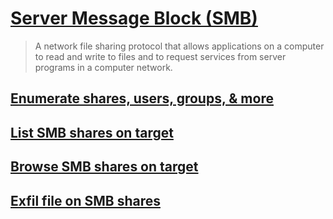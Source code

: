 # [Server Message Block (SMB)](https://docs.microsoft.com/en-us/previous-versions/windows/it-pro/windows-server-2012-r2-and-2012/hh831795(v=ws.11))

> A network file sharing protocol that allows applications on a computer to read and write to files and to request services from server programs in a computer network.


## [Enumerate shares, users, groups, & more](tools/enum4linux)

## [List SMB shares on target](list-shares.md)

## [Browse SMB shares on target](browse-shares.md)

## [Exfil file on SMB shares](exfil-shares.md)
